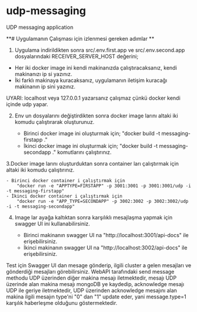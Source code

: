 # udp-messaging
UDP messaging application


**# Uygulamanın Çalışması için izlenmesi gereken adımlar **

1. Uygulama indirildikten sonra src/.env.first.app ve src/.env.second.app dosyalarındaki RECEIVER_SERVER_HOST değerini;

  - Her iki docker image ini kendi makinanızda çalıştıracaksanız, kendi makinanızı ip si yazınız.
  - İki farklı makinaya kuracaksanız, uygulamanın iletişim kuracağı makinanın ip sini yazınız. 
  
  UYARI: localhost veya 127.0.0.1 yazarsanız çalışmaz çünkü docker kendi içinde udp yapar.


2. Env un dosyalarını değiştirdikten sonra docker image larını altaki iki komudu çalıştırarak oluşturunuz.

   - Birinci docker image ini oluşturmak için; 
      "docker build -t messaging-firstapp ."
   - İkinci docker image ini oluşturmak için; 
      "docker build -t messaging-secondapp ." komutlarını çalıştırınız.


3.Docker image larını oluşturduktan sonra container ları çalıştırmak için altaki iki komudu çalıştırınız.

    - Birinci docker container i çalıştırmak için 
        "docker run -e "APPTYPE=FIRSTAPP" -p 3001:3001 -p 3001:3001/udp -i -t messaging-firstapp"
    - İkinci docker container i çalıştırmak için 
        "docker run -e "APP_TYPE=SECONDAPP" -p 3002:3002 -p 3002:3002/udp -i -t messaging-secondapp"


4. Image lar ayağa kaltıktan sonra karşılıklı mesajlaşma yapmak için swagger UI ini kullanabilirsiniz.

   - Birinci makinanın swagger UI na "http://localhost:3001/api-docs" ile erişebilirsiniz.
   - İkinci makinanın swagger UI na "http://localhost:3002/api-docs" ile erişebilirsiniz.

Test için Swagger UI dan mesage gönderip, ilgili cluster a gelen mesajları ve gönderdiği mesajları görebilirsiniz. 
WebAPI tarafındaki send message methodu UDP üzerinden diğer makina mesajı iletmektedir, mesajı UDP üzerinde alan makina mesajı 
mongoDB ye kaydedip, acknowledge mesajı UDP ile geriye iletmektedir, UDP üzerinden acknowledge mesajını alan makina 
ilgili mesajın type'ni "0" dan "1" update eder, yani message.type=1 karşılık haberleşme olduğunu göstermektedir.
